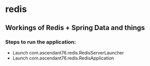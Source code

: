 # redis

## Workings of Redis + Spring Data  and things

### Steps to run the application:

* Launch com.ascendant76.redis.RedisServerLauncher
* Launch com.ascendant76.redis.RedisApplication
